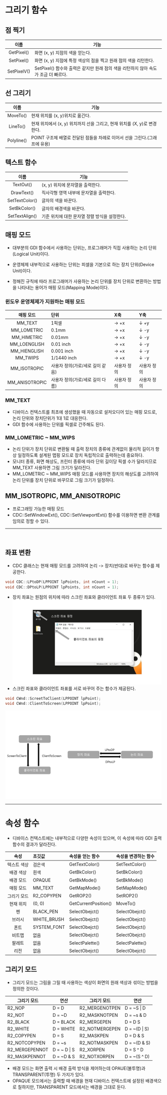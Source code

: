 # 그리기 함수

## 점 찍기
| 이름 | <center> 기능 </center> |
|:--------:|:--------|
| GetPixel() | 화면 (x, y) 지점의 색을 얻는다. |
| SetPixel() | 화면 (x, y) 지점에 특정 색상의 점을 찍고 원래 점의 색을 리턴한다. 
| SetPixelV() | SetPixel() 함수와 출력은 같지만 원래 점의 색을 리턴하지 않아 속도가 조금 더 빠르다. |

## 선 그리기
| 이름 | <center> 기능 </center> |
|:--------:|:--------|
| MoveTo() | 현재 위치를 (x, y)위치로 옮긴다. |
| LineTo() | 현재 위치에서 (x, y) 위치까지 선을 그리고, 현재 위치를 (X, y)로 변경한다.
| Polyline() | POINT 구조체 배열로 전달된 점들을 차례로 이어서 선을 그린다.(그래프에 유용) |

## 텍스트 함수
| 이름 | <center> 기능 </center> |
|:--------:|:--------|
| TextOut() | (x, y) 위치에 문자열을 출력한다. |
| DrawText() | 직사각형 영역 내부에 문자열을 출력한다. | 
| SetTextColor() | 글자의 색을 바꾼다. |
| SetBkColor() |  글자의 배경색을 바꾼다. |
| SetTextAlign() | 기준 위치에 대한 문자열 정렬 방식을 설정한다. |

## 매핑 모드
- 대부분의 GDI 함수에서 사용하는 단위는, 프로그래머가 직접 사용하는 논리 단위(Logical Unit)이다.
- 운영체제 내부적으로 사용하는 단위는 피셀을 기본으로 하는 장치 단위(Device Unit)이다.

- 정해진 규칙에 따라 프로그래머가 사용하는 논리 단위를 장치 단위로 변환하는 방법을 나타내는 용어가 매핑 모드(Mapping Mode)이다.

### 윈도우 운영체제가 지원하는 매핑 모드
| 매핑 모드 | 단위 | X축 | Y축 |
|:--------:|:--------|:--------|:--------|
| MM_TEXT | 1픽셀 | → +x | ↓ +y
| MM_LOMETRIC | 0.1mm| → +x | ↓ -y
| MM_HIMETRIC | 0.01mm | → +x | ↓ -y
| MM_LOENGLISH | 0.01 inch | → +x | ↓ -y
| MM_HIENGLISH | 0.001 inch | → +x | ↓ -y
| MM_TWIPS | 1/1440 inch | → +x | ↓ -y
| MM_ISOTROPIC | 사용자 정의(가로/세로 길이 같음) | 사용자 정의 | 사용자 정의
| MM_ANISOTROPIC | 사용자 정의(가로/세로 길이 다름) | 사용자 정의 | 사용자 정의

### MM_TEXT
- 디바이스 컨텍스트를 최초에 생성했을 때 자동으로 설저오디어 있는 매핑 모드로, 논리 단위와 장치단위가 1대 1로 대응한다.
- GDI 함수에 사용하는 단위를 픽셀로 간주해도 된다.


### MM_LOMETRIC ~ MM_WIPS
- 논리 단위가 장치 단위로 변환될 때 출력 장치의 종류에 관계없이 물리적 길이가 항상 일정하도록 설계된 맵핑 모드로 장치 독립적으로 출력하는데 중요하다.
- 모니터 종류, 화면 해상도, 프린터 종류에 따라 단위 길이당 픽셀 수가 달라지므로 MM_TEXT 사용하면 그림 크기가 달라진다.
- MM_LOMETRIC ~ MM_WIPS 매핑 모드를 사용하면 장치의 해상도를 고려하여 논리 단위를 장치 단위로 바꾸므로 그림 크기가 일정하다. 

## MM_ISOTROPIC, MM_ANISOTROPIC
- 프로그래밍 가능한 매핑 모드
- CDC::SetWindowExt(), CDC::SetViewportExt() 함수를 이용하면 변환 관계를 임의로 정할 수 있다.
-----------
<br>

## 좌표 변환
- CDC 클래스는 현재 매핑 모드를 고려하여 논리 -> 장치(반대)로 바꾸는 함수를 제공한다.
```c++
void CDC::LPtoDP(LPPOINT lpPoints, int nCount = 1);
void CDC::DPtoLP(LPPOINT lpPoints, int nCount = 1);
```

- 장치 좌표는 원점의 위치에 따라 스크린 좌표와 클라이언트 좌표 두 종류가 있다.
![coordinates_screen_client](./img/coordinates_screen_client.jpg)
- 스크린 좌표와 클라이언트 좌표를 서로 바꾸어 주는 함수가 제공된다.
```c++
void CWnd::ScreetToClient(LPPOINT lpPoint);
void CWnd::ClientToScreen(LPPOINT lpPoint);
```
![coordinates_change_func](./img/coordinates_change_func.jpg)

-----------------------------

# 속성 함수
- 디바이스 컨텍스트에는 내부적으로 다양한 속성이 있으며, 이 속성에 따라 GDI 출력 함수의 결과가 달라진다.

| 속성 | 초깃값 | 속성을 얻는 함수 | 속성을 변경하는 함수 |
|:--------:|:--------|:--------|:--------|
| 텍스트 색상 | 검은색 | GetTextColor() | SetTextColor() |
| 배경 색상 | 흰색 | GetBkColor() | SetBkColor() |
| 배경 모드 | OPAQUE | GetBkMode() | SetBkMode() |
| 매핑 모드 | MM_TEXT | GetMapMode() | SetMapMode() |
| 그리기 모드 | R2_COPYPEN | GetROP2() | SetROP2() |
| 현재 위치 | (0, 0) | GetCurrentPosition() | MoveTo() |
| 펜 | BLACK_PEN | SelectObejct() | SelectObejct()
| 브러시 | WHITE_BRUSH | SelectObejct() | SelectObejct() |
| 폰트 | SYSTEM_FONT | SelectObejct() | SelectObejct() |
| 비트맵 | 없음 | SelectObejct() | SelectObejct() |
| 팔레트 | 없음 | SelectPalette() | SelectPalette() |
| 리전 | 없음 | SelectObejct() | SelectObejct() |

## 그리기 모드
- 그리기 모드는 그림을 그릴 때 사용하는 색상이 화면의 원래 색상과 섞이는 방법을 정의한 것이다.

| <center> 그리기 모드 </center> | <center> 연산 </center> | <center> 그리기 모드 </center> | <center> 연산 </center> |
|:--------|:--------|:--------|:--------|
| R2_NOP | D = D | R2_MERGENOTPEN | D = ~S \| D
| R2_NOT | D = ~D | R2_MASKNOTPEN | D = ~s & D
| R2_BLACK | D = BLACK | R2_MERGEPEN | D = D S
| R2_WHITE | D = WHITE | R2_NOTMERGEPEN | D = ~(D \| S)
| R2_COPYPEN | D = S | R2_MASKPEN | D = D & S |
| R2_NOTCOPYPEN | D = ~s | R2_NOTMASKPEN | D = ~(D & S)
| R2_MERGEPENNOT | D = ~ D \| S | R2_XORPEN | D = S ^ D
| R2_MASKPENNOT | D = ~D & S | R2_NOTXORPEN | D = ~(S ^ D) |

- 배경 모드는 화면 출력 시 배경 출력 방식을 제어하는데 OPAUE(불투명)과 TRANSPARENT(투명) 두 가지가 있다.
- OPAQUE 모드에서는 출력할 때 배경을 현재 디바이스 컨텍스트에 설정된 배경색으로 칠하지만, TRANSPARENT 모드에서는 배경을 그대로 둔다.